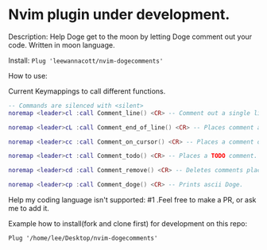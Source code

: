 # Nvim plugin under development. 

Description: Help Doge get to the moon by letting Doge comment out your code. Written in moon language.

Install: `Plug 'leewannacott/nvim-dogecomments'`

How to use:

Current Keymappings to call different functions.  
```lua
-- Commands are silenced with <silent>
noremap <leader>cl :call Comment_line() <CR> -- Comment out a single line or multiple using count or VL mode.

noremap <leader>cL :call Comment_end_of_line() <CR> -- Places comment at end of line and enters insert mode.

noremap <leader>cc :call Comment_on_cursor() <CR> -- Places a comment on the cursor mark position.

noremap <leader>ct :call Comment_todo() <CR> -- Places a TODO comment.

noremap <leader>cd :call Comment_remove() <CR> -- Deletes comments placed at start of lines.

noremap <leader>cp :call Comment_doge() <CR> -- Prints ascii Doge.
```

Help my coding language isn't supported: #1 .Feel free to make a PR, or ask me to add it.

Example how to install(fork and clone first) for development on this repo:

`Plug '/home/lee/Desktop/nvim-dogecomments'`
